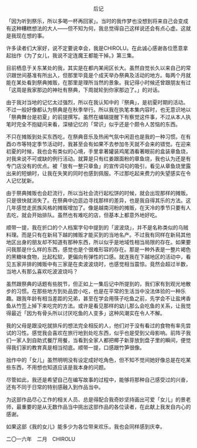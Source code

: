 <p align="center">后记</p>

「因为听到祭乐，所以多喝一杯再回家」。当时的我作梦也没想到将来自己会变成有这种糟糕想法的大人——但不知为何，我总觉得自己这样说还会有点心虚。这就是我现在想的事。

许多读者们大家好，说不定要说幸会，我是CHIROLU。在此诚心感谢各位愿意拿起拙作《为了女儿，我说不定连魔王都能干掉。》第三集。

目前栖息于关东某处的我，其实是在都内某闹区长大。虽然自觉长久以来自己的常识跟世间基准有所出入，但那里毕竟是个成天举办祭典及活动的地方。每两个月就能在某处看到祭典摊贩，在那里是理所当然的景象。我记得小时候还曾跟朋友有过「这周是我家那边的神社有祭典，下周就轮到你家那边了。」的对话。

由于我对当地的记忆太过强烈，所以在我认知中的『祭典」，是初夏时期的活动。不过一般好像都认为祭典是在秋季举行。所以我在执笔本集内容时，也无意识地以「祭典舞台是初夏」的前提撰写。虽然在编辑提醒下有察觉这件事，不过从本人执笔时完全不抱疑问来看，深植记忆的「常识」似乎还是个颇令人苦恼的东西。

不只在摊贩到处买东西吃，在祭典音乐及热闹气氛中闲逛也是我的一种习惯。在有酉の市等特定季节活动时，我甚至会有如果不去参加冬天就不会来的错觉。在迎来初夏的时候，我也会有类似的心境，手里拿著罐装鸡尾酒看著眼前的盒装章鱼烧，对我来说不可或缺的例行活动。就算是只有红姜跟面粉的章鱼烧，我也认为还是有专门店没有的优点。被「放有一整只章鱼」的宣传词句的吸引，看见从章鱼烧里露出来的短蛸时，让我在失笑的同时也感到佩服。不过那吃起来费力的失望感实在令人记忆犹新。

由于祭典摊贩也会赶流行，所以当社会流行起松饼的时候，就会出现那样的摊贩。只是很快就消失了。在祭典中边逛边寻找那样的差异，也是我自得其乐的方法。这几年感觉走民族风格的摊贩增加了。像是越南河粉的摊贩，在天冷的季节只要有人去吃，就会开始排队。虽然也有难吃的店，但基本上都意外地好吃。

顺带一提，我在折口的个人档案字句中提到的「波波烧」，并不是名称类似的乌贼料理。而是只有在新舄下越的摊贩才能买到的当地名产。不过我有同样在新舄其他地区出身的朋友却不知道有那种东西，所以似乎是地域性相当局限的存在。如果要问我那是什么样的东西，感觉也是个很难形容的存在。那是一种外表是一整片褐色的黑糖味食物，比起松软，更偏向有弹性的口感。就连我在下越地区的活动中，看见五家并排的摊贩中有三家是在卖波波烧时，也感觉相当震惊。竟然会超过半数，当地人有那么喜欢吃波波烧吗？

虽然跟祭典的话题有些脱节，但正如上一集后记中所提到的，我们家有到观光地散步的习惯。在那些地方到处品尝小吃，也是在平常的生活当中没法体验的一种乐趣。跟我年龄有相当差距的兄弟，甚至在学会用筷子吃鱼之前，先学会不让盐烤香鱼从竹签上掉下来吃完的方法。或许是看见那样的幼儿那么会吃鱼的关系，让我觉得最近「因为有骨头所以讨厌吃鱼的人变多」这种风潮实在令人不解。

我的父母是跟没吃就排斥的想法完全相反的人，他们对于没有看过的食物有率先尝试的习性。感觉我会喜欢在旅行地到处吃东西，似乎也是受到父母影响。前阵子我们一家人到自助式餐厅用餐，当看到全家人都把椰子新芽放到盘子里的瞬间，便觉得我们家的教育真是相当彻底。顺带一提，口感跟竹笋很像。

拙作中的「女儿」虽然明明没有设定成好吃角色，但不知不觉间她好像总是在吃某些东西，不用想也知道应该是我本身的问题。

尽管如此，我还是希望自己在编写故事的过程中，能够将那种自己感受过的兴奋，还有不同于日常的特别感融入到作品当中。

为这部作品尽心工作的相关人员、总是得配合我奇妙坚持画出可爱「女儿」的景老师，最重要的是从无数作品当中挑出这部作品的各位读者，在此献上我发自内心的感谢。

如果这部《我的女儿》能多少为各位带来欢乐，我也会同样感到庆幸。

二〇一六年　二月　CHIROLU

